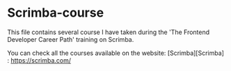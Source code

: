 # Scrimba-course

This file contains several course I have taken during the 'The Frontend Developer Career Path' training on Scrimba.

You can check all the courses available on the website:
[Scrimba][Scrimba] : https://scrimba.com/

